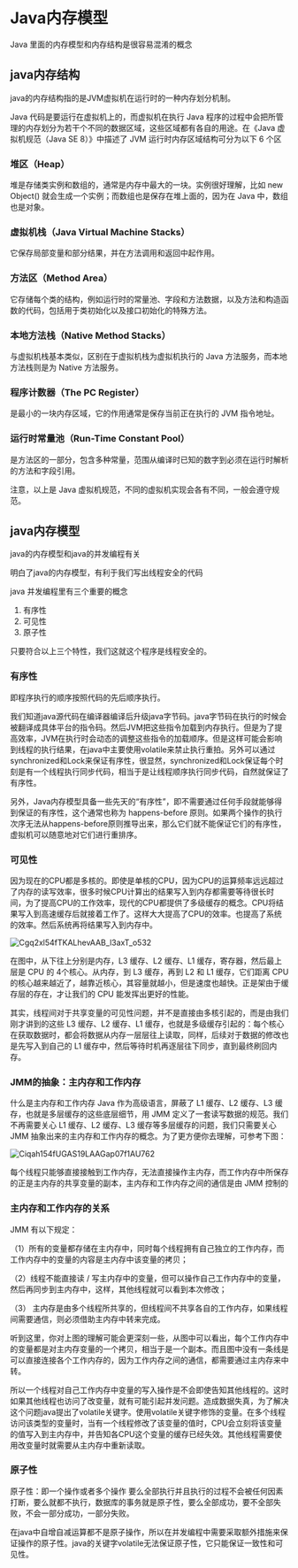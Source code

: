 # Java内存模型

Java 里面的内存模型和内存结构是很容易混淆的概念

## java内存结构

java的内存结构指的是JVM虚拟机在运行时的一种内存划分机制。

Java 代码是要运行在虚拟机上的，而虚拟机在执行 Java 程序的过程中会把所管理的内存划分为若干个不同的数据区域，这些区域都有各自的用途。在《Java 虚拟机规范（Java SE 8）》中描述了 JVM 运行时内存区域结构可分为以下 6 个区

### 堆区（Heap）

堆是存储类实例和数组的，通常是内存中最大的一块。实例很好理解，比如 new Object() 就会生成一个实例；而数组也是保存在堆上面的，因为在 Java 中，数组也是对象。



### 虚拟机栈（Java Virtual Machine Stacks）

它保存局部变量和部分结果，并在方法调用和返回中起作用。



### 方法区（Method Area）

它存储每个类的结构，例如运行时的常量池、字段和方法数据，以及方法和构造函数的代码，包括用于类初始化以及接口初始化的特殊方法。



### 本地方法栈（Native Method Stacks）

与虚拟机栈基本类似，区别在于虚拟机栈为虚拟机执行的 Java 方法服务，而本地方法栈则是为 Native 方法服务。



### 程序计数器（The PC Register）

是最小的一块内存区域，它的作用通常是保存当前正在执行的 JVM 指令地址。



### 运行时常量池（Run-Time Constant Pool）

是方法区的一部分，包含多种常量，范围从编译时已知的数字到必须在运行时解析的方法和字段引用。



注意，以上是 Java 虚拟机规范，不同的虚拟机实现会各有不同，一般会遵守规范。



## java内存模型

java的内存模型和java的并发编程有关

明白了java的内存模型，有利于我们写出线程安全的代码

java 并发编程里有三个重要的概念

1. 有序性
2. 可见性
3. 原子性

只要符合以上三个特性，我们这就这个程序是线程安全的。

### 有序性

即程序执行的顺序按照代码的先后顺序执行。

我们知道java源代码在编译器编译后升级java字节码。java字节码在执行的时候会被翻译成具体平台的指令码。然后JVM把这些指令加载到内存执行。但是为了提高效率，JVM在执行时会动态的调整这些指令的加载顺序。但是这样可能会影响到线程的执行结果，在java中主要使用volatile来禁止执行重拍。另外可以通过synchronized和Lock来保证有序性，很显然，synchronized和Lock保证每个时刻是有一个线程执行同步代码，相当于是让线程顺序执行同步代码，自然就保证了有序性。

另外，Java内存模型具备一些先天的“有序性”，即不需要通过任何手段就能够得到保证的有序性，这个通常也称为 happens-before 原则。如果两个操作的执行次序无法从happens-before原则推导出来，那么它们就不能保证它们的有序性，虚拟机可以随意地对它们进行重排序。

### 可见性

因为现在的CPU都是多核的。即使是单核的CPU，因为CPU的运算频率远远超过了内存的读写效率，很多时候CPU计算出的结果写入到内存都需要等待很长时间，为了提高CPU的工作效率，现代的CPU都提供了多级缓存的概念。CPU将结果写入到高速缓存后就接着工作了。这样大大提高了CPU的效率。也提高了系统的效率。然后系统再将结果写入到内存中。

![Cgq2xl54fTKALhevAAB_l3axT_o532](/Users/meiliwu/Desktop/Cgq2xl54fTKALhevAAB_l3axT_o532.png)

在图中，从下往上分别是内存，L3 缓存、L2 缓存、L1 缓存，寄存器，然后最上层是 CPU 的 4个核心。从内存，到 L3 缓存，再到 L2 和 L1 缓存，它们距离 CPU 的核心越来越近了，越靠近核心，其容量就越小，但是速度也越快。正是架由于缓存层的存在，才让我们的 CPU 能发挥出更好的性能。

其实，线程间对于共享变量的可见性问题，并不是直接由多核引起的，而是由我们刚才讲到的这些 L3 缓存、L2 缓存、L1 缓存，也就是多级缓存引起的：每个核心在获取数据时，都会将数据从内存一层层往上读取，同样，后续对于数据的修改也是先写入到自己的 L1 缓存中，然后等待时机再逐层往下同步，直到最终刷回内存。

### JMM的抽象：主内存和工作内存

什么是主内存和工作内存
Java 作为高级语言，屏蔽了 L1 缓存、L2 缓存、L3 缓存，也就是多层缓存的这些底层细节，用 JMM 定义了一套读写数据的规范。我们不再需要关心 L1 缓存、L2 缓存、L3 缓存等多层缓存的问题，我们只需要关心 JMM 抽象出来的主内存和工作内存的概念。为了更方便你去理解，可参考下图：

![Ciqah154fUGAS19LAAGap07f1AU762](/Users/meiliwu/Desktop/Ciqah154fUGAS19LAAGap07f1AU762.png)

每个线程只能够直接接触到工作内存，无法直接操作主内存，而工作内存中所保存的正是主内存的共享变量的副本，主内存和工作内存之间的通信是由 JMM 控制的

### 主内存和工作内存的关系
JMM 有以下规定：

（1）所有的变量都存储在主内存中，同时每个线程拥有自己独立的工作内存，而工作内存中的变量的内容是主内存中该变量的拷贝；

（2）线程不能直接读 / 写主内存中的变量，但可以操作自己工作内存中的变量，然后再同步到主内存中，这样，其他线程就可以看到本次修改；

（3） 主内存是由多个线程所共享的，但线程间不共享各自的工作内存，如果线程间需要通信，则必须借助主内存中转来完成。

听到这里，你对上图的理解可能会更深刻一些，从图中可以看出，每个工作内存中的变量都是对主内存变量的一个拷贝，相当于是一个副本。而且图中没有一条线是可以直接连接各个工作内存的，因为工作内存之间的通信，都需要通过主内存来中转。

所以一个线程对自己工作内存中变量的写入操作是不会即使告知其他线程的。这时如果其他线程也访问了改变量，就有可能引起并发问题。造成数据失真，为了解决这个问题java提出了volatile关键字。使用volatile关键字修饰的变量。在多个线程访问该类型的变量时，当有一个线程修改了该变量的值时，CPU会立刻将该变量的值写入到主内存中，并告知各CPU这个变量的缓存已经失效。其他线程需要使用改变量时就需要从主内存中重新读取。

### 原子性

原子性：即一个操作或者多个操作 要么全部执行并且执行的过程不会被任何因素打断，要么就都不执行，数据库的事务就是原子性，要么全部成功，要不全部失败，不会一部分成功，一部分失败。

在java中自增自减运算都不是原子操作，所以在并发编程中需要采取额外措施来保证操作的原子性。java的关键字volatile无法保证原子性，它只能保证一致性和可见性。